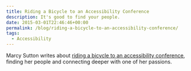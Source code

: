 ```yaml
---
title: Riding a Bicycle to an Accessibility Conference
description: It's good to find your people.
date: 2015-03-01T22:46:46+00:00
permalink: /blog/riding-a-bicycle-to-an-accessibility-conference/
tags:
  - Accessibility
---
```


Marcy Sutton writes about [riding a bicycle to an accessibility conference](https://the-pastry-box-project.net/marcy-sutton/2015-february-26), finding her people and connecting deeper with one of her passions.
